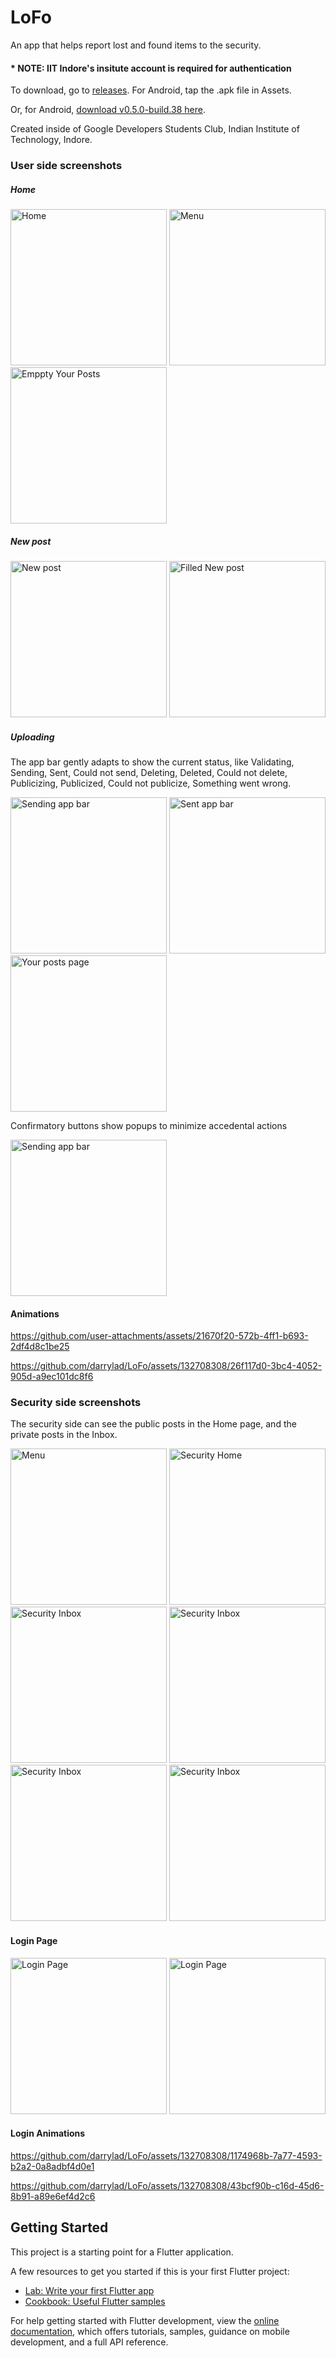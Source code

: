 # LoFo

An app that helps report lost and found items to the security.

#### * NOTE: IIT Indore's insitute account is required for authentication

To download, go to [releases](https://github.com/darrylad/LoFo/releases). For Android, tap the .apk file in Assets.

Or, for Android, [download v0.5.0-build.38 here](https://github.com/darrylad/LoFo/releases/download/v0.5.0-build.38/app-arm64-v8a-release.apk).

Created inside of Google Developers Students Club, Indian Institute of Technology, Indore.

### User side screenshots

##### Home

<img width="250" alt="Home" src="https://github.com/darrylad/LoFo/assets/132708308/53238ada-27bb-422b-bc52-5871d5e53c7e"> <img width="250" alt="Menu" src="https://github.com/darrylad/LoFo/assets/132708308/8a6d2ed1-5855-4787-9395-f085b702d9f0"> <img width="250" alt="Emppty Your Posts" src="https://github.com/darrylad/LoFo/assets/132708308/34a6d27e-8023-4eed-b216-2a1c1f568b2a">

##### New post

<img width="250" alt="New post" src="https://github.com/darrylad/LoFo/assets/132708308/0a3405f2-fd1e-4d73-a332-b71bbb8d0e05"> <img width="250" alt="Filled New post" src="https://github.com/darrylad/LoFo/assets/132708308/25cbb729-756f-4b39-93ef-f3c8990f2b54">

##### Uploading

The app bar gently adapts to show the current status, like Validating, Sending, Sent, Could not send, Deleting, Deleted, Could not delete, Publicizing, Publicized, Could not publicize, Something went wrong.

<img width="250" alt="Sending app bar" src="https://github.com/darrylad/LoFo/assets/132708308/dec6774a-5752-4c30-b30f-36e1b5fa80fe"> <img width="250" alt="Sent app bar" src="https://github.com/darrylad/LoFo/assets/132708308/15a9741f-9566-4fb3-b10d-a1d94cf59769"> <img width="250" alt="Your posts page" src="https://github.com/darrylad/LoFo/assets/132708308/8b97a214-36d8-47de-a7f5-c73046e9fef0">

Confirmatory buttons show popups to minimize accedental actions

<img width="250" alt="Sending app bar" src="https://github.com/darrylad/LoFo/assets/132708308/36d96a95-9247-469f-82fc-9b0fbe3c5a6b">

#### Animations

<https://github.com/user-attachments/assets/21670f20-572b-4ff1-b693-2df4d8c1be25>

<https://github.com/darrylad/LoFo/assets/132708308/26f117d0-3bc4-4052-905d-a9ec101dc8f6>

### Security side screenshots

The security side can see the public posts in the Home page, and the private posts in the Inbox.

<img width="250" alt="Menu" src="https://github.com/darrylad/LoFo/assets/132708308/3560dd58-e60a-48fa-96c2-54034a73c648"> <img width="250" alt="Security Home" src="https://github.com/darrylad/LoFo/assets/132708308/e9e27bbe-3def-469a-80c5-f939f2bd46eb"> <img width="250" alt="Security Inbox" src="https://github.com/darrylad/LoFo/assets/132708308/13bc4deb-abde-457b-a9a1-e472b42ae75f">
<img width="250" alt="Security Inbox" src="https://github.com/darrylad/LoFo/assets/132708308/53f56dbf-cb0f-429a-b875-254059a995cd"> <img width="250" alt="Security Inbox" src="https://github.com/darrylad/LoFo/assets/132708308/b9a19107-4ec6-4c11-bab5-673fab204538"> <img width="250" alt="Security Inbox" src="https://github.com/darrylad/LoFo/assets/132708308/b972a927-56fa-4d7d-88b5-94295e8324e3">

#### Login Page

<img width="250" alt="Login Page" src="https://github.com/darrylad/LoFo/assets/132708308/131a5ee8-eb83-484e-bca5-2b4b4e4213c4"> <img width="250" alt="Login Page" src="https://github.com/darrylad/LoFo/assets/132708308/3a161baa-2006-4e29-9414-170593f4a938">

#### Login Animations

<https://github.com/darrylad/LoFo/assets/132708308/1174968b-7a77-4593-b2a2-0a8adbf4d0e1>

<https://github.com/darrylad/LoFo/assets/132708308/43bcf90b-c16d-45d6-8b91-a89e6ef4d2c6>

## Getting Started

This project is a starting point for a Flutter application.

A few resources to get you started if this is your first Flutter project:

- [Lab: Write your first Flutter app](https://docs.flutter.dev/get-started/codelab)
- [Cookbook: Useful Flutter samples](https://docs.flutter.dev/cookbook)

For help getting started with Flutter development, view the
[online documentation](https://docs.flutter.dev/), which offers tutorials,
samples, guidance on mobile development, and a full API reference.
